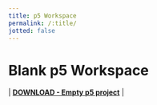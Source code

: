 ```yaml
---
title: p5 Workspace
permalink: /:title/
jotted: false
---
```


# Blank p5 Workspace

| [**DOWNLOAD - Empty p5 project**](https://github.com/Montana-Media-Arts/120_CreativeCoding/raw/master/_empty_example/empty-example.zip) |

<div id="jotted-demo-1" class="jotted-theme-stacked"></div>

<script>
    new Jotted(document.querySelector("#jotted-demo-1"), {
    files: [
        {
            type: "js",
            hide: false,
            content:"\nfunction setup() {\n\t\n}\n\nfunction draw() {\n\t\n}\n"
        },
        {
            type: "html",
            hide: true,
            url: "https://montana-media-arts.github.io/creative-coding-1/p5_resources/p5-workspace.html"
        }
    ],
    showBlank: false,
    showResult: true,
    plugins: [
        { name: 'ace', options: { "maxLines": 100 } },
        { name: 'play', options: { firstRun: false } },
        { name: 'console', options: { autoClear: true } },
    ]
});
</script>

